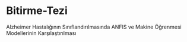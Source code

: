 # Bitirme-Tezi
Alzheimer Hastalığının Sınıflandırılmasında ANFIS ve Makine Öğrenmesi Modellerinin Karşılaştırılması
